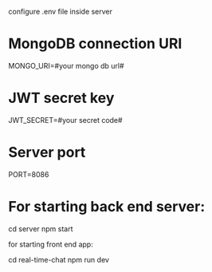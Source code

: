 
configure .env file inside server
# MongoDB connection URI
MONGO_URI=#your mongo db url#

# JWT secret key
JWT_SECRET=#your secret code#

# Server port
PORT=8086

# For starting back end server:
cd server
npm start

for starting front end app:

cd real-time-chat
npm run dev
